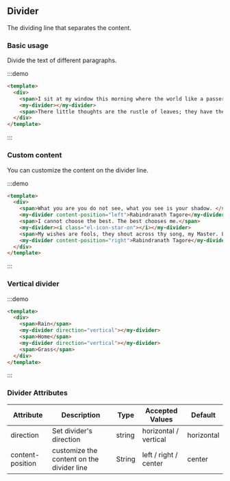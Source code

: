 ## Divider

The dividing line that separates the content.

### Basic usage

Divide the text of different paragraphs.

:::demo
```html
<template>
  <div>
    <span>I sit at my window this morning where the world like a passer-by stops for a moment, nods to me and goes.</span>
    <my-divider></my-divider>
    <span>There little thoughts are the rustle of leaves; they have their whisper of joy in my mind.</span>
  </div>
</template>
```
:::

### Custom content

You can customize the content on the divider line.


:::demo
```html
<template>
  <div>
    <span>What you are you do not see, what you see is your shadow. </span>
    <my-divider content-position="left">Rabindranath Tagore</my-divider>
    <span>I cannot choose the best. The best chooses me.</span>
    <my-divider><i class="el-icon-star-on"></i></my-divider>
    <span>My wishes are fools, they shout across thy song, my Master. Let me but listen.</span>
    <my-divider content-position="right">Rabindranath Tagore</my-divider>
  </div>
</template>
```
:::

### Vertical divider

:::demo
```html
<template>
  <div>
    <span>Rain</span>
    <my-divider direction="vertical"></my-divider>
    <span>Home</span>
    <my-divider direction="vertical"></my-divider>
    <span>Grass</span>
  </div>
</template>
```
:::

### Divider Attributes
| Attribute      | Description          | Type      | Accepted Values       | Default  |
|-------------  |---------------- |---------------- |---------------------- |-------- |
| direction      | Set divider's direction  | string  |          horizontal / vertical           |    horizontal     |
| content-position      | customize the content on the divider line | String  |  left / right / center  |  center |